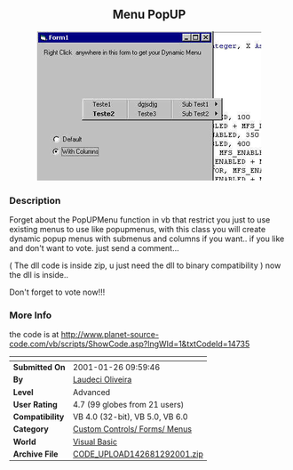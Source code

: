 ﻿<div align="center">

## Menu PopUP

<img src="PIC2001129715122663.jpg">
</div>

### Description

Forget about the PopUPMenu function in vb that restrict you just to use existing menus to use like popupmenus, with this class you will create dynamic popup menus with submenus and columns if you want.. if you like and don't want to vote. just send a comment...

( The dll code is inside zip, u just need the dll to binary compatibility ) now the dll is inside..

Don't forget to vote now!!!
 
### More Info
 
the code is at http://www.planet-source-code.com/vb/scripts/ShowCode.asp?lngWId=1&txtCodeId=14735


<span>             |<span>
---                |---
**Submitted On**   |2001-01-26 09:59:46
**By**             |[Laudeci Oliveira](https://github.com/Planet-Source-Code/PSCIndex/blob/master/ByAuthor/laudeci-oliveira.md)
**Level**          |Advanced
**User Rating**    |4.7 (99 globes from 21 users)
**Compatibility**  |VB 4\.0 \(32\-bit\), VB 5\.0, VB 6\.0
**Category**       |[Custom Controls/ Forms/  Menus](https://github.com/Planet-Source-Code/PSCIndex/blob/master/ByCategory/custom-controls-forms-menus__1-4.md)
**World**          |[Visual Basic](https://github.com/Planet-Source-Code/PSCIndex/blob/master/ByWorld/visual-basic.md)
**Archive File**   |[CODE\_UPLOAD142681292001\.zip](https://github.com/Planet-Source-Code/laudeci-oliveira-menu-popup__1-14792/archive/master.zip)








